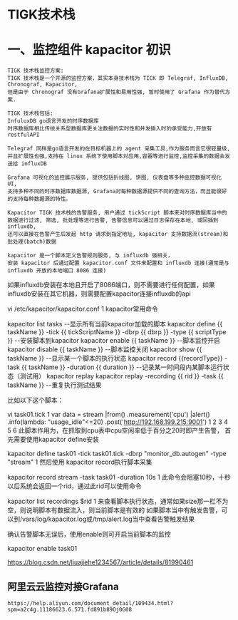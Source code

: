 # TIGK技术栈

# 一、监控组件 kapacitor 初识

    TIGK 技术栈监控方案:
    TIGK 技术栈是一个开源的监控方案，其实本身技术栈为 TICK 即 Telegraf, InfluxDB, Chronograf, Kapacitor, 
    但是由于 Chronograf 没有Grafana扩展性和易用性强, 暂时使用了 Grafana 作为替代方案.
    
    TIGK 技术栈包括:
    InfuluxDB go语言开发的时序数据库
    时序数据库相比传统关系型数据库更关注数据的实时性和并发插入时的承受能力,开放有restfulAPI
    
    Telegraf 同样是go语言开发的在目标机器上的 agent 采集工具,作为服务而言它很轻量级,并且扩展性也强,支持在 linux 系统下使用脚本对应用,容器等进行监控,监控采集的数据会发送给 influxDB
    
    Grafana 可视化的监控展示服务, 提供包括折线图, 饼图, 仪表盘等多种监控数据可视化 UI, 
    支持多种不同的时序数据库数据源, Grafana对每种数据源提供不同的查询方法，而且能很好的支持每种数据源的特性。
    
    Kapacitor TIGK 技术栈的告警服务, 用户通过 tickScript 脚本来对时序数据库当中的数据进行过滤, 筛选, 批处理等进行告警, 告警信息可以通过日志保存在本地, 或回插到influxdb,
    还可以直接在告警产生后发起 http 请求到指定地址, kapacitor 支持数据流(stream)和批处理(batch)数据
    
    kapacitor 是一个脚本定义告警规则服务, 与 influxdb 强相关，
    安装 kapacitor 后通过配置 kapacitor.conf 文件来配置和 influxdb 连接(通常是与 influxdb 开放的本地端口 8086 连接)



如果influxdb安装在本地且开启了8086端口，则不需要进行任何配置，如果influxdb安装在其它机器，则需要配置kapacitor连接influxdb的api

vi /etc/kapacitor/kapacitor.conf
1
kapacitor常用命令

kapacitor list tasks --显示所有当前kapacitor加载的脚本
kapacitor define {{ taskName }} -tick {{ tickScriptName }} -dbrp {{ dbrp }} -type {{ scriptType }} --安装脚本到kapacitor
kapacitor enable {{ taskName }} --脚本监控开启
kapacitor disable {{ taskName }} --脚本监控关闭
kapacitor show {{ taskName }} --显示某一个脚本的执行状态
kapacitor record {{recordType}} -task {{ taskName }} -duration {{ duration }} --记录某一时间段内某脚本运行状态（测试用）
kapacitor replay kapacitor replay -recording {{ rid }} -task {{ taskName }} --重复执行测试结果

比如以下这个脚本：

vi task01.tick
1
var data = stream
|from()
.measurement('cpu')
|alert()
.info(lambda: "usage_idle"<=20)
.post('http://192.168.199.215:9001')
1
2
3
4
5
6
此脚本作用为，在抓取到cpu表中cpu空闲率低于百分之20时即产生告警，
首先需要使用kapacitor define安装

kapacitor define task01 -tick task01.tick -dbrp "monitor_db.autogen" -type "stream"
1
然后使用 kapacitor record执行脚本采集

kapacitor record stream -task task01 -duration 10s
1
此命令会阻塞10秒，十秒以后系统会返回一个rid，通过此rid可以使用命令

kapacitor list recordings $rid
1
来查看脚本执行状态，通常如果size那一栏不为空，则说明脚本有数据流入，则当前脚本是有效的
如果脚本当中有触发告警，可以到/vars/log/kapacitor.log或/tmp/alert.log当中查看告警触发结果

确认告警脚本无误后，使用enable则可开启当前脚本的监控

kapacitor enable task01


https://blog.csdn.net/liuajiehe1234567/article/details/81990461


## 阿里云云监控对接Grafana
    
    https://help.aliyun.com/document_detail/109434.html?spm=a2c4g.11186623.6.571.fd891b89Oj0G08